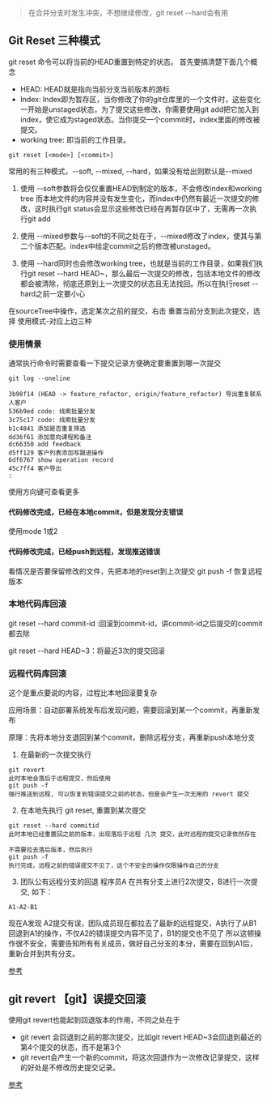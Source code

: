 > 在合并分支时发生冲突，不想继续修改，git reset --hard会有用

## Git Reset 三种模式
git reset 命令可以将当前的HEAD重置到特定的状态。
首先要搞清楚下面几个概念

- HEAD: HEAD就是指向当前分支当前版本的游标
- Index: Index即为暂存区，当你修改了你的git仓库里的一个文件时，这些变化一开始是unstaged状态，为了提交这些修改，你需要使用git add把它加入到index，使它成为staged状态。当你提交一个commit时，index里面的修改被提交。
- working tree: 即当前的工作目录。

```
git reset [<mode>] [<commit>]
```
  
常用的有三种模式，--soft, --mixed, --hard，如果没有给出<mode>则默认是--mixed
  
1. 使用 --soft参数将会仅仅重置HEAD到制定的版本，不会修改index和working tree
而本地文件的内容并没有发生变化，而index中仍然有最近一次提交的修改，这时执行git status会显示这些修改已经在再暂存区中了，无需再一次执行git add

2. 使用 --mixed参数与--soft的不同之处在于，--mixed修改了index，使其与第二个版本匹配。index中给定commit之后的修改被unstaged。

3. 使用 --hard同时也会修改working tree，也就是当前的工作目录，如果我们执行git reset --hard HEAD~，那么最后一次提交的修改，包括本地文件的修改都会被清除，彻底还原到上一次提交的状态且无法找回。所以在执行reset --hard之前一定要小心

在sourceTree中操作，选定某次之前的提交，右击 重置当前分支到此次提交，选择 使用模式-对应上边三种

### 使用情景
通常执行命令时需要查看一下提交记录方便确定要重置到哪一次提交
```
git log --oneline

3b98f14 (HEAD -> feature_refactor, origin/feature_refactor) 导出重复联系人客户
536b9ed code: 线索批量分发
3c75c17 code: 线索批量分发
b1c4841 添加是否重复筛选
dd36f61 添加意向课程和备注
dc66350 add feedback
d5ff129 客户列表添加写跟进操作
6df6767 show operation record
45c7ff4 客户导出
:
```
使用方向键可查看更多

#### 代码修改完成，已经在本地commit，但是发现分支错误
使用mode 1或2

#### 代码修改完成，已经push到远程，发现推送错误
看情况是否要保留修改的文件，先把本地的reset到上次提交 git push -f 恢复远程版本

### 本地代码库回滚

git reset --hard commit-id :回滚到commit-id，讲commit-id之后提交的commit都去除

git reset --hard HEAD~3：将最近3次的提交回滚

### 远程代码库回滚

这个是重点要说的内容，过程比本地回滚要复杂

应用场景：自动部署系统发布后发现问题，需要回滚到某一个commit，再重新发布

原理：先将本地分支退回到某个commit，删除远程分支，再重新push本地分支

1. 在最新的一次提交执行
```
git revert
此时本地会落后于远程提交，然后使用
git push -f
强行推送到远程, 可以恢复到错误提交之前的状态，但是会产生一次无用的 revert 提交
```
2. 在本地先执行 git reset, 重置到某次提交
```
git reset --hard commitid
此时本地已经重置回之前的版本，出现落后于远程 几次 提交，此时远程的提交记录依然存在

不需要拉去落后版本，然后执行
git push -f
执行完成，远程之前的错误提交不见了，这个不安全的操作仅限操作自己的分支
```
3. 团队公有远程分支的回退
程序员A 在共有分支上进行2次提交，B进行一次提交, 如下：
```
A1-A2-B1
```
现在A发现 A2提交有误，团队成员现在都拉去了最新的远程提交，A执行了从B1回退到A1的操作，不仅A2的错误提交内容不见了，B1的提交也不见了
所以这顿操作很不安全，需要告知所有有关成员，做好自己分支的本分，需要在回到A1后，重新合并到共有分支。

[参考](https://www.cnblogs.com/Super-scarlett/p/8183348.html)

## git revert 【git】误提交回滚
使用git revert也能起到回退版本的作用，不同之处在于
- git revert <commit>会回退到<commit>之前的那次提交，比如git revert HEAD~3会回退到最近的第4个提交的状态，而不是第3个
- git revert会产生一个新的commit，将这次回退作为一次修改记录提交，这样的好处是不修改历史提交记录。

[参考](https://blog.csdn.net/bingleihenshang/article/details/80619004)

